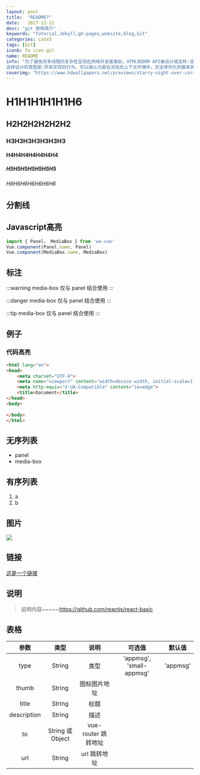 ```yaml
---
layout: post
title:  "README?"
date:   2017-12-21
desc: "git 使用简介"
keywords: "Tutorial,Jekyll,gh-pages,website,blog,Git"
categories: cate3
tags: [Git]
iconb: fa icon-git
name: README
info: "为了避免将多线程的复杂性呈现在网络开发者面前，HTML和DOM API被设计成这样:没有脚本可以察觉到任何其他同时执行的脚本。即便是通过workers接口。
这样设计的意图是:所有实现的行为，可以被认为是在浏览的上下文环境中，完全序列化的脚本执行"
coverimg: "https://www.hdwallpapers.net/previews/starry-night-over-corsica-986.jpg"
---
```


# H1H1H1H1H1H6
## H2H2H2H2H2H2
### H3H3H3H3H3H3H3
#### H4H4H4H4H4H4H4
##### H5H5H5H5H5H5H5
###### H6H6H6H6H6H6H6

## 分割线

## Javascript高亮

```js
import { Panel， MediaBox } from 'we-vue'
Vue.component(Panel.name, Panel)
Vue.component(MediaBox.name, MediaBox)
```

## 标注

:::warning
media-box 仅与 panel 结合使用
:::

:::danger
media-box 仅与 panel 结合使用
:::

:::tip
media-box 仅与 panel 结合使用
:::

## 例子

### 代码高亮

```html
<html lang="en">
<head>
    <meta charset="UTF-8">
    <meta name="viewport" content="width=device-width, initial-scale=1.0">
    <meta http-equiv="X-UA-Compatible" content="ie=edge">
    <title>Document</title>
</head>
<body>
    
</body>
</html>
```


## 无序列表

- panel
- media-box

## 有序列表

1. a
2. b

## 图片

![](http://ww1.sinaimg.cn/large/88b26e1cgy1frpr39hxhnj20sg0lctha.jpg)

## 链接
[这是一个链接](http://ww1.sinaimg.cn/large/88b26e1cgy1frpr39hxhnj20sg0lctha.jpg)


## 说明

> 说明内容~~~~~https://github.com/reactjs/react-basic

## 表格
|   参数   |   类型    |   说明   | 可选值  |  默认值  |
| :----: | :-----: | :----: | :--: | :---: |
| type  | String  |  类型   |  'appmsg', 'small-appmsg'    |   'appmsg'     |
| thumb  | String  |  图标图片地址   |      |        |
| title  | String  |  标题   |      |        |
| description  | String  |  描述   |      |        |
| to  | String 或 Object  |  vue-router 跳转地址   |      |        |
| url  | String  |  url 跳转地址   |      |        |

